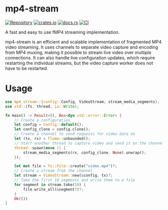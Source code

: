 # mp4-stream

[![Repository][repo]](https://github.com/Stonks3141/pet-monitor-app)
[![crates.io][cratesio]](https://crates.io/crates/mp4-stream)
[![docs.rs][docsrs]](https://docs.rs/mp4-stream)
[![CI][ci]](https://github.com/Stonks3141/pet-monitor-app/actions/workflows/ci.yml)

A fast and easy to use fMP4 streaming implementation.

mp4-stream is an efficient and scalable implementation of fragmented MP4
video streaming. It uses channels to separate video capture and encoding from
MP4 muxing, making it possible to stream live video over multiple
connections. It can also handle live configuration updates, which require
restarting the individual streams, but the video capture worker does not
have to be restarted.

# Usage

```rust
use mp4_stream::{config::Config, VideoStream, stream_media_segments};
use std::{fs, thread, io::Write};

fn main() -> Result<(), Box<dyn std::error::Error> {
    // Create a configuration
    let config = Config::default();
    let config_clone = config.clone();
    // Create a channel to send requests for video data on
    let (tx, rx) = flume::unbounded();
    // Start another thread to capture video and send it on the channel
    thread::spawn(move || {
        stream_media_segments(rx, config_clone, None).unwrap();
    });

    let mut file = fs::File::create("video.mp4")?;
    // Create a stream from the channel
    let stream = VideoStream::new(&config, tx)?;
    // Take the first 10 segments and write them to a file
    for segment in stream.take(10) {
        file.write_all(&segment?)?;
    }
    Ok(())
}
```

[repo]: https://img.shields.io/badge/Github-Stonks3141/pet--monitor--app-orange?style=for-the-badge&logo=github
[ci]: https://img.shields.io/github/actions/workflow/status/Stonks3141/pet-monitor-app/ci.yml?style=for-the-badge
[cratesio]: https://img.shields.io/crates/v/mp4-stream?style=for-the-badge
[docsrs]: https://img.shields.io/docsrs/mp4-stream?style=for-the-badge
